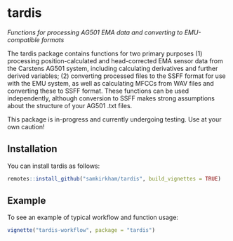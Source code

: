 
<!-- README.md is generated from README.Rmd. Please edit that file -->

# tardis

<!-- badges: start -->
<!-- badges: end -->

*Functions for processing AG501 EMA data and converting to
EMU-compatible formats*

The tardis package contains functions for two primary purposes (1)
processing position-calculated and head-corrected EMA sensor data from
the Carstens AG501 system, including calculating derivatives and further
derived variables; (2) converting processed files to the SSFF format for
use with the EMU system, as well as calculating MFCCs from WAV files and
converting these to SSFF format. These functions can be used
independently, although conversion to SSFF makes strong assumptions
about the structure of your AG501 .txt files.

This package is in-progress and currently undergoing testing. Use at
your own caution!

## Installation

You can install tardis as follows:

``` r
remotes::install_github("samkirkham/tardis", build_vignettes = TRUE)
```

## Example

To see an example of typical workflow and function usage:

``` r
vignette("tardis-workflow", package = "tardis")
```
